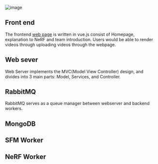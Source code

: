 ![image](https://cdn.discordapp.com/attachments/983855301251989584/1005171261502148709/Full_Project.png)

## Front end
The frontend [web page](https://github.com/NeRF-or-Nothing/web-app) is written in vue.js consist of Homepage, explanation to NeRF and team introduction. Users would be able to render videos through uploading videos through the webpage.

## Web sever
Web Server implements the MVC(Model View Controller) design, and divides into 3 main parts: Model, Services, and Controller. 


## RabbitMQ
RabbitMQ serves as a queue manager between webserver and backend workers. 

## MongoDB

## SFM Worker


## NeRF Worker